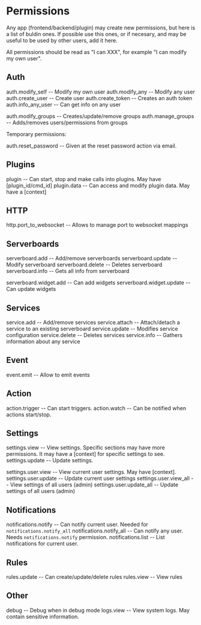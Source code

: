 # Permissions

Any app (frontend/backend/plugin) may create new permissions, but here is a list
of buldin ones. If possible use this ones, or if necesary, and may be useful to
be used by other users, add it here.

All permissions should be read as "I can XXX", for example "I can modify my own
user".

## Auth

auth.modify_self -- Modify my own user
auth.modify_any  -- Modify any user
auth.create_user -- Create user
auth.create_token -- Creates an auth token
auth.info_any_user -- Can get info on any user

auth.modify_groups -- Creates/update/remove groups
auth.manage_groups -- Adds/removes users/permissions from groups

Temporary permissions:

auth.reset_password -- Given at the reset password action via email.

## Plugins

plugin -- Can start, stop and make calls into plugins. May have [plugin_id/cmd_id]
plugin.data -- Can access and modify plugin data. May have a [context]

## HTTP

http.port_to_websocket -- Allows to manage port to websocket mappings

## Serverboards

serverboard.add -- Add/remove serverboards
serverboard.update -- Modify serverboard
serverboard.delete -- Deletes serverboard
serverboard.info -- Gets all info from serverboard

serverboard.widget.add -- Can add widgets
serverboard.widget.update -- Can update widgets

## Services

service.add -- Add/remove services
service.attach -- Attach/detach a service to an existing serverboard
service.update -- Modifies service configuration
service.delete -- Deletes services
service.info -- Gathers information about any service

## Event

event.emit -- Allow to emit events

## Action

action.trigger -- Can start triggers.
action.watch   -- Can be notified when actions start/stop.

## Settings

settings.view -- View settings. Specific sections may have more permissions. It may have a [context] for specific settings to see.
settings.update -- Update settings.

settings.user.view -- View current user settings. May have [context].
settings.user.update -- Update current user settings
settings.user.view_all -- View settings of all users (admin)
settings.user.update_all -- Update settings of all users (admin)

## Notifications

notifications.notify -- Can notify current user. Needed for `notifications.notify_all`
notifications.notify_all -- Can notify any user. Needs `notifications.notify` permission.
notifications.list -- List notifications for current user.

## Rules

rules.update -- Can create/update/delete rules
rules.view -- View rules

## Other

debug -- Debug when in debug mode
logs.view -- View system logs. May contain sensitive information.
